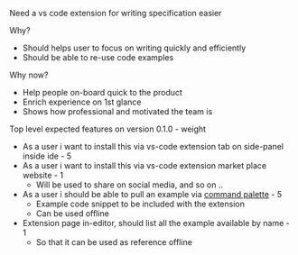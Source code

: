 Need a vs code extension for writing specification easier

Why?

- Should helps user to focus on writing quickly and efficiently
- Should be able to re-use code examples

Why now?

- Help people on-board quick to the product
- Enrich experience on 1st glance
- Shows how professional and motivated the team is

Top level expected features on version 0.1.0 - weight

- As a user i want to install this via vs-code extension tab on side-panel inside ide - 5
- As a user i want to install this via vs-code extension market place website - 1
    - Will be used to share on social media, and so on ..
- As a user i should be able to pull an example via [command palette](https://code.visualstudio.com/docs/getstarted/userinterface#_command-palette) - 5
    - Example code snippet to be included with the extension
    - Can be used offline
- Extension page in-editor, should list all the example available by name - 1
    - So that it can be used as reference offline